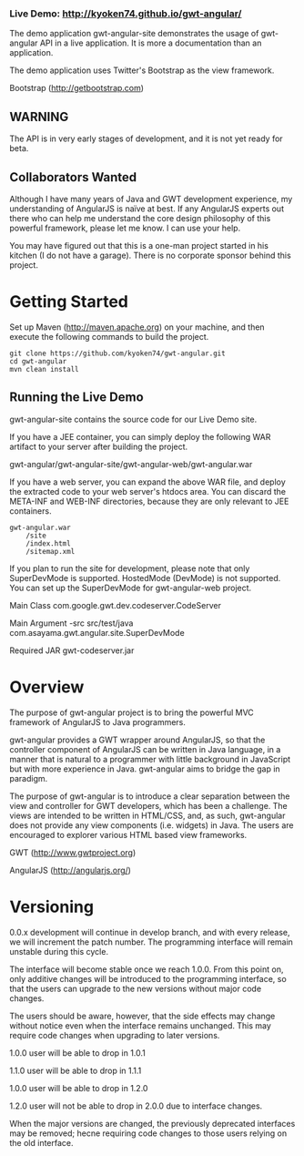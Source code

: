 ### Live Demo: http://kyoken74.github.io/gwt-angular/

The demo application gwt-angular-site demonstrates the usage of gwt-angular API
in a live application. It is more a documentation than an application.

The demo application uses Twitter's Bootstrap as the view framework.

Bootstrap (http://getbootstrap.com)


WARNING
-------
The API is in very early stages of development, and it is not yet ready for
beta.


Collaborators Wanted
--------------------
Although I have many years of Java and GWT development experience, my 
understanding of AngularJS is naïve at best. If any AngularJS experts out there
who can help me understand the core design philosophy of this powerful 
framework, please let me know. I can use your help.

You may have figured out that this is a one-man project started in his kitchen
(I do not have a garage). There is no corporate sponsor behind this project.


Getting Started
===============

Set up Maven (http://maven.apache.org) on your machine, and then execute the
following commands to build the project.
```
git clone https://github.com/kyoken74/gwt-angular.git
cd gwt-angular
mvn clean install
```


Running the Live Demo
---------------------
gwt-angular-site contains the source code for our Live Demo site.

If you have a JEE container, you can simply deploy the following WAR artifact
to your server after building the project.

gwt-angular/gwt-angular-site/gwt-angular-web/gwt-angular.war

If you have a web server, you can expand the above WAR file, and deploy the
extracted code to your web server's htdocs area. You can discard the META-INF
and WEB-INF directories, because they are only relevant to JEE containers.

```
gwt-angular.war
	/site
	/index.html
	/sitemap.xml
```

If you plan to run the site for development, please note that only SuperDevMode
is supported. HostedMode (DevMode) is not supported. You can set up the
SuperDevMode for gwt-angular-web project.

Main Class
	com.google.gwt.dev.codeserver.CodeServer

Main Argument
	-src src/test/java  com.asayama.gwt.angular.site.SuperDevMode

Required JAR
	gwt-codeserver.jar


Overview
========

The purpose of gwt-angular project is to bring the powerful MVC framework of
AngularJS to Java programmers.

gwt-angular provides a GWT wrapper around AngularJS, so that the controller
component of AngularJS can be written in Java language, in a manner that is 
natural to a programmer with little background in JavaScript but with
more experience in Java. gwt-angular aims to bridge the gap in paradigm.

The purpose of gwt-angular is to introduce a clear separation between the view
and controller for GWT developers, which has been a challenge. The views are 
intended to be written in HTML/CSS, and, as such, gwt-angular does not provide 
any view components (i.e. widgets) in Java. The users are  encouraged to 
explorer various HTML based view frameworks.

GWT (http://www.gwtproject.org)

AngularJS (http://angularjs.org/)


Versioning
==========

0.0.x development will continue in develop branch, and with every release, we
will increment the patch number. The programming interface will remain unstable
during this cycle.

The interface will become stable once we reach 1.0.0. From this point on, only
additive changes will be introduced to the programming interface, so that the
users can upgrade to the new versions without major code changes.

The users should be aware, however, that the side effects may change without
notice even when the interface remains unchanged. This may require code changes
when upgrading to later versions.

1.0.0 user will be able to drop in 1.0.1

1.1.0 user will be able to drop in 1.1.1

1.0.0 user will be able to drop in 1.2.0

1.2.0 user will not be able to drop in 2.0.0 due to interface changes.

When the major versions are changed, the previously deprecated interfaces may
be removed; hecne requiring code changes to those users relying on the old 
interface.
